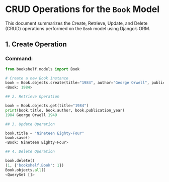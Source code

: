 # CRUD Operations for the `Book` Model

This document summarizes the Create, Retrieve, Update, and Delete (CRUD) operations performed on the `Book` model using Django’s ORM.

## 1. Create Operation

### Command:
```python
from bookshelf.models import Book

# Create a new Book instance
book = Book.objects.create(title="1984", author="George Orwell", publication_year=1949)
<Book: 1984>

## 2. Retrieve Operation

book = Book.objects.get(title="1984")
print(book.title, book.author, book.publication_year)
1984 George Orwell 1949

## 3. Update Operation

book.title = "Nineteen Eighty-Four"
book.save()
<Book: Nineteen Eighty-Four>

## 4. Delete Operation

book.delete()
(1, {'bookshelf.Book': 1})
Book.objects.all()
<QuerySet []>
